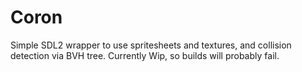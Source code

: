 # Coron

Simple SDL2 wrapper to use spritesheets and textures, and collision detection via BVH tree. Currently Wip, so builds will probably fail.
